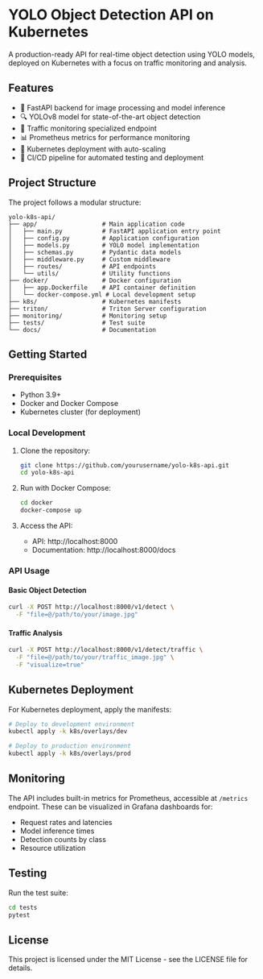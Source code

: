 # YOLO Object Detection API on Kubernetes

A production-ready API for real-time object detection using YOLO models, deployed on Kubernetes with a focus on traffic monitoring and analysis.

## Features

- 🚀 FastAPI backend for image processing and model inference
- 🔍 YOLOv8 model for state-of-the-art object detection
- 🚦 Traffic monitoring specialized endpoint
- 📊 Prometheus metrics for performance monitoring
- 🔄 Kubernetes deployment with auto-scaling
- 🎯 CI/CD pipeline for automated testing and deployment

## Project Structure

The project follows a modular structure:

```
yolo-k8s-api/
├── app/                  # Main application code
│   ├── main.py           # FastAPI application entry point
│   ├── config.py         # Application configuration
│   ├── models.py         # YOLO model implementation
│   ├── schemas.py        # Pydantic data models
│   ├── middleware.py     # Custom middleware
│   ├── routes/           # API endpoints
│   └── utils/            # Utility functions
├── docker/               # Docker configuration
│   ├── app.Dockerfile    # API container definition
│   └── docker-compose.yml # Local development setup
├── k8s/                  # Kubernetes manifests
├── triton/               # Triton Server configuration
├── monitoring/           # Monitoring setup
├── tests/                # Test suite
└── docs/                 # Documentation
```

## Getting Started

### Prerequisites

- Python 3.9+
- Docker and Docker Compose
- Kubernetes cluster (for deployment)

### Local Development

1. Clone the repository:
   ```bash
   git clone https://github.com/yourusername/yolo-k8s-api.git
   cd yolo-k8s-api
   ```

2. Run with Docker Compose:
   ```bash
   cd docker
   docker-compose up
   ```

3. Access the API:
   - API: http://localhost:8000
   - Documentation: http://localhost:8000/docs

### API Usage

#### Basic Object Detection

```bash
curl -X POST http://localhost:8000/v1/detect \
  -F "file=@/path/to/your/image.jpg"
```

#### Traffic Analysis

```bash
curl -X POST http://localhost:8000/v1/detect/traffic \
  -F "file=@/path/to/your/traffic_image.jpg" \
  -F "visualize=true"
```

## Kubernetes Deployment

For Kubernetes deployment, apply the manifests:

```bash
# Deploy to development environment
kubectl apply -k k8s/overlays/dev

# Deploy to production environment
kubectl apply -k k8s/overlays/prod
```

## Monitoring

The API includes built-in metrics for Prometheus, accessible at `/metrics` endpoint. These can be visualized in Grafana dashboards for:

- Request rates and latencies
- Model inference times
- Detection counts by class
- Resource utilization

## Testing

Run the test suite:

```bash
cd tests
pytest
```

## License

This project is licensed under the MIT License - see the LICENSE file for details.